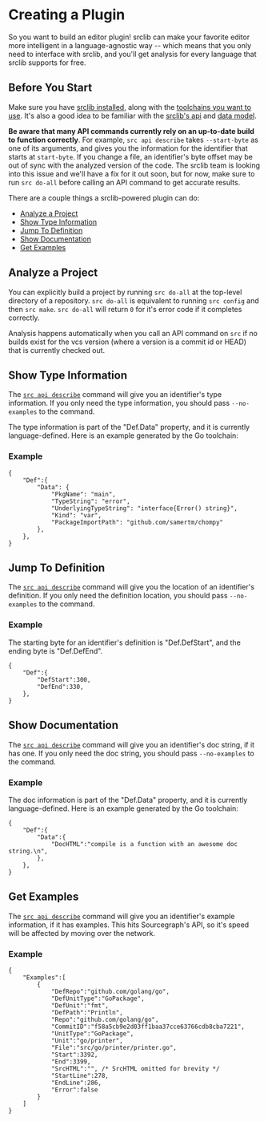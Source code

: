 # Creating a Plugin

So you want to build an editor plugin! srclib can make your favorite editor more intelligent in a language-agnostic way -- which means that you only need to interface with srclib, and you'll get analysis for every language that srclib supports for free.

## Before You Start

Make sure you have [srclib installed](../install.md), along with the [toolchains you want to use](../toolchains/overview.md#TODOavailable-toolchains). It's also a good idea to be familiar with the [srclib's api](../api/overview.md) and [data model](../api/data-model.md).

**Be aware that many API commands currently rely on an up-to-date build to function correctly**. For example, `src api describe` takes `--start-byte` as one of its arguments, and gives you the information for the identifier that starts at `start-byte`. If you change a file, an identifier's byte offset may be out of sync with the analyzed version of the code. The srclib team is looking into this issue and we'll have a fix for it out soon, but for now, make sure to run `src do-all` before calling an API command to get accurate results.

There are a couple things a srclib-powered plugin can do:

 * [Analyze a Project](#analyze-a-project)
 * [Show Type Information](#show-type-information) 
 * [Jump To Definition](#jump-to-definition)
 * [Show Documentation](#show-documentation)
 * [Get Examples](#get-examples)
 
## Analyze a Project

You can explicitly build a project by running `src do-all` at the top-level directory of a repository. `src do-all` is equivalent to running `src config` and then `src make`. `src do-all` will return `0` for it's error code if it completes correctly.

Analysis happens automatically when you call an API command on `src` if no builds exist for the vcs version (where a version is a commit id or HEAD) that is currently checked out.

## Show Type Information

The [`src api describe`](../api/overview.md#src-api-describe) command will give you an identifier's type information. If you only need the type information, you should pass `--no-examples` to the command.

The type information is part of the "Def.Data" property, and it is currently language-defined. Here is an example generated by the Go toolchain:

### Example

```
{
    "Def":{
        "Data": {
            "PkgName": "main",
            "TypeString": "error",
            "UnderlyingTypeString": "interface{Error() string}",
            "Kind": "var",
            "PackageImportPath": "github.com/samertm/chompy"
        },
    },
}
```

## Jump To Definition

The [`src api describe`](../api/overview.md#src-api-describe) command will give you the location of an identifier's definition. If you only need the definition location, you should pass `--no-examples` to the command.

### Example

The starting byte for an identifier's definition is "Def.DefStart", and the ending byte is "Def.DefEnd".

```
{
    "Def":{
        "DefStart":300,
        "DefEnd":330,
    },
}
```

## Show Documentation

The [`src api describe`](../api/overview.md#src-api-describe) command will give you an identifier's doc string, if it has one. If you only need the doc string, you should pass `--no-examples` to the command.

### Example

The doc information is part of the "Def.Data" property, and it is currently language-defined. Here is an example generated by the Go toolchain:

```
{
    "Def":{
        "Data":{
            "DocHTML":"compile is a function with an awesome doc string.\n",
        },
    },
}
```

## Get Examples

The [`src api describe`](../api/overview.md#src-api-describe) command will give you an identifier's example information, if it has examples. This hits Sourcegraph's API, so it's speed will be affected by moving over the network.

### Example

```
{
    "Examples":[
        {
            "DefRepo":"github.com/golang/go",
            "DefUnitType":"GoPackage",
            "DefUnit":"fmt",
            "DefPath":"Println",
            "Repo":"github.com/golang/go",
            "CommitID":"f58a5cb9e2d03ff1baa37cce63766cdb8cba7221",
            "UnitType":"GoPackage",
            "Unit":"go/printer",
            "File":"src/go/printer/printer.go",
            "Start":3392,
            "End":3399,
            "SrcHTML":"", /* SrcHTML omitted for brevity */
            "StartLine":278,
            "EndLine":286,
            "Error":false
        }
    ]
}
```
